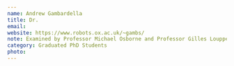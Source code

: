```yaml
---
name: Andrew Gambardella
title: Dr.
email: 
website: https://www.robots.ox.ac.uk/~gambs/
note: Examined by Professor Michael Osborne and Professor Gilles Louppe
category: Graduated PhD Students
photo:
---
```

